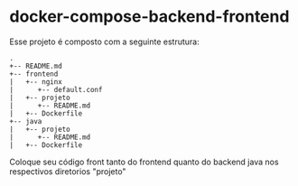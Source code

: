 # docker-compose-backend-frontend
Esse projeto é composto com a seguinte estrutura:
```
.
+-- README.md
+-- frontend
|   +-- nginx
|      +-- default.conf
|   +-- projeto
|      +-- README.md
|   +-- Dockerfile
+-- java
|   +-- projeto
|      +-- README.md
|   +-- Dockerfile
```
Coloque seu código front tanto do frontend quanto do backend java nos respectivos diretorios "projeto"
